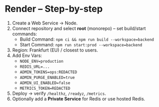 # Render – Step-by-step

1. Create a Web Service → Node.
2. Connect repository and select **root** (monorepo) – set build/start commands:
   - Build Command: `npm ci && npm run build --workspace=backend`
   - Start Command: `npm run start:prod --workspace=backend`
3. Region: Frankfurt (EU) / closest to users.
4. Add Env Vars:
   - `NODE_ENV=production`
   - `REDIS_URL=...`
   - `ADMIN_TOKENS=ops:REDACTED`
   - `ADMIN_PURGE_ENABLED=true`
   - `ADMIN_UI_ENABLED=false`
   - `METRICS_TOKEN=REDACTED`
5. Deploy → verify `/healthz`, `/readyz`, `/metrics`.
6. Optionally add a **Private Service** for Redis or use hosted Redis.
